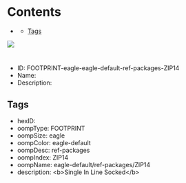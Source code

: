 



Contents
========

* [](#)
	* [Tags](#tags)
  
![][im]
# 

- ID: FOOTPRINT-eagle-eagle-default-ref-packages-ZIP14
- Name: 
- Description: 

## Tags

- hexID: 
- oompType: FOOTPRINT
- oompSize: eagle
- oompColor: eagle-default
- oompDesc: ref-packages
- oompIndex: ZIP14
- oompName: eagle-default/ref-packages/ZIP14
- description: &lt;b&gt;Single In Line Socked&lt;/b&gt;



[im]: image.png
